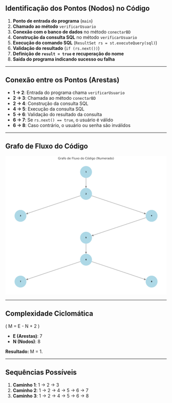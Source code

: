 ## Identificação dos Pontos (Nodos) no Código

1. **Ponto de entrada do programa** (`main`)  
2. **Chamado ao método** `verificarUsuario`  
3. **Conexão com o banco de dados** no método `conectarBD`  
4. **Construção da consulta SQL** no método `verificarUsuario`  
5. **Execução do comando SQL** (`ResultSet rs = st.executeQuery(sql)`)  
6. **Validação do resultado** (`if (rs.next())`)  
7. **Definição de `result = true` e recuperação do nome**  
8. **Saída do programa indicando sucesso ou falha**  

---

## Conexão entre os Pontos (Arestas)


- **1 → 2**: Entrada do programa chama `verificarUsuario`  
- **2 → 3**: Chamada ao método `conectarBD`  
- **2 → 4**: Construção da consulta SQL  
- **4 → 5**: Execução da consulta SQL  
- **5 → 6**: Validação do resultado da consulta  
- **6 → 7**: Se `rs.next() == true`, o usuário é válido  
- **6 → 8**: Caso contrário, o usuário ou senha são inválidos  

---

## Grafo de Fluxo do Código

![Grafo de Fluxo](grafo.png)

---

## Complexidade Ciclomática

\(
M = E - N + 2
\)

- **E (Arestas)**: 7
- **N (Nodos)**: 8

**Resultado:** M = 1.

---

## Sequências Possíveis
1. **Caminho 1**: 1 → 2 → 3  
2. **Caminho 2**: 1 → 2 → 4 → 5 → 6 → 7  
3. **Caminho 3**: 1 → 2 → 4 → 5 → 6 → 8  


